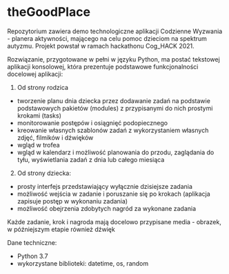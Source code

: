 # theGoodPlace
Repozytorium zawiera demo technologiczne aplikacji Codzienne Wyzwania - planera aktywności, mającego na celu pomoc dzieciom na spektrum autyzmu. Projekt powstał w ramach hackathonu Cog_HACK 2021.

Rozwiązanie, przygotowane w pełni w języku Python, ma postać tekstowej aplikacji konsolowej, która prezentuje podstawowe funkcjonalności docelowej aplikacji:
1. Od strony rodzica
  - tworzenie planu dnia dziecka przez dodawanie zadań na podstawie podstawowych pakietów (modules) z przypisanymi do nich prostymi krokami (tasks)
  - monitorowanie postępów i osiągnięć podopiecznego 
  - kreowanie własnych szablonów zadań z wykorzystaniem własnych zdjęć, filmików i dźwięków
  - wgląd w trofea
  - wgląd w kalendarz i możliwość planowania do przodu, zaglądania do tyłu, wyświetlania zadań z dnia lub całego miesiąca
2. Od strony dziecka:
  - prosty interfejs przedstawiający wyłącznie dzisiejsze zadania
  - możliwość wejścia w zadanie i poruszanie się po krokach (aplikacja zapisuje postęp w wykonaniu zadania)
  - możliwość obejrzenia zdobytych nagród za wykonane zadania

Każde zadanie, krok i nagroda mają docelowo przypisane media - obrazek, w późniejszym etapie również dźwięk

Dane techniczne:
- Python 3.7
- wykorzystane biblioteki: datetime, os, random
